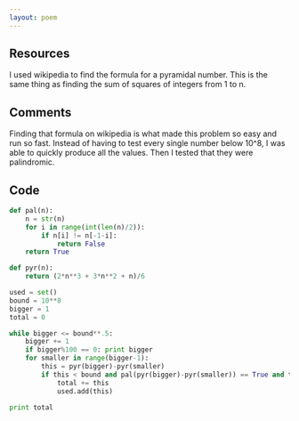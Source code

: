 ```yaml
---
layout: poem
---
```


## Resources

I used wikipedia to find the formula for a pyramidal number. This is the same
thing as finding the sum of squares of integers from 1 to n.

## Comments

Finding that formula on wikipedia is what made this problem so easy and run so
fast. Instead of having to test every single number below 10^8, I was able to
quickly produce all the values. Then I tested that they were palindromic.

## Code

```python
def pal(n):
	n = str(n)
	for i in range(int(len(n)/2)):
		if n[i] != n[-1-i]:
			return False
	return True

def pyr(n):
	return (2*n**3 + 3*n**2 + n)/6

used = set()
bound = 10**8
bigger = 1
total = 0

while bigger <= bound**.5:
	bigger += 1
	if bigger%100 == 0: print bigger
	for smaller in range(bigger-1):
		this = pyr(bigger)-pyr(smaller)
		if this < bound and pal(pyr(bigger)-pyr(smaller)) == True and this not in used:
			total += this
			used.add(this)

print total
```
